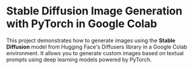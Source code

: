 # Stable Diffusion Image Generation with PyTorch in Google Colab

This project demonstrates how to generate images using the **Stable Diffusion** model from Hugging Face's Diffusers library in a Google Colab environment. It allows you to generate custom images based on textual prompts using deep learning models powered by PyTorch.











      





